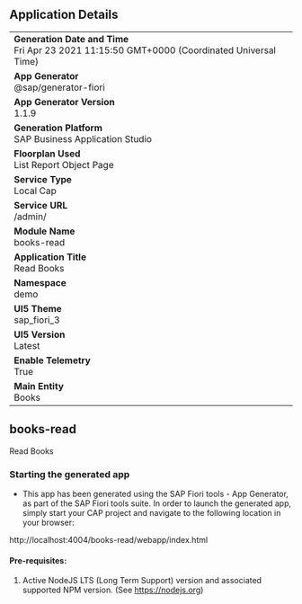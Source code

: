 ## Application Details
|               |
| ------------- |
|**Generation Date and Time**<br>Fri Apr 23 2021 11:15:50 GMT+0000 (Coordinated Universal Time)|
|**App Generator**<br>@sap/generator-fiori|
|**App Generator Version**<br>1.1.9|
|**Generation Platform**<br>SAP Business Application Studio|
|**Floorplan Used**<br>List Report Object Page|
|**Service Type**<br>Local Cap|
|**Service URL**<br>/admin/
|**Module Name**<br>books-read|
|**Application Title**<br>Read Books|
|**Namespace**<br>demo|
|**UI5 Theme**<br>sap_fiori_3|
|**UI5 Version**<br>Latest|
|**Enable Telemetry**<br>True|
|**Main Entity**<br>Books|

## books-read

Read Books

### Starting the generated app

-   This app has been generated using the SAP Fiori tools - App Generator, as part of the SAP Fiori tools suite.  In order to launch the generated app, simply start your CAP project and navigate to the following location in your browser:

http://localhost:4004/books-read/webapp/index.html

#### Pre-requisites:

1. Active NodeJS LTS (Long Term Support) version and associated supported NPM version.  (See https://nodejs.org)



